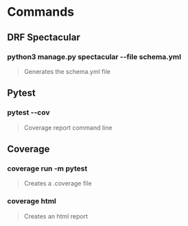 # Commands

## DRF Spectacular

### python3 manage.py spectacular --file schema.yml
> Generates the schema.yml file

## Pytest

### pytest --cov
> Coverage report command line

## Coverage

### coverage run -m pytest 
> Creates a .coverage file

### coverage html
> Creates an html report
